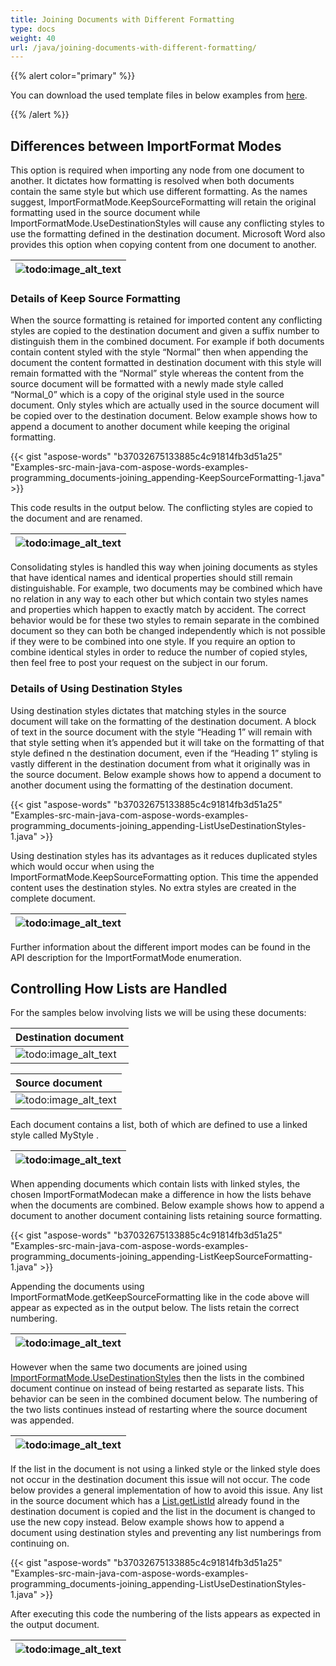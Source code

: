 ```yaml
---
title: Joining Documents with Different Formatting
type: docs
weight: 40
url: /java/joining-documents-with-different-formatting/
---
```


{{% alert color="primary" %}} 

You can download the used template files in below examples from [here](https://github.com/aspose-words/Aspose.Words-for-Java/tree/master/Examples/src/main/resources/com/aspose/words/examples/programming_documents/joining_appending).

{{% /alert %}} 
## **Differences between ImportFormat Modes**
This option is required when importing any node from one document to another. It dictates how formatting is resolved when both documents contain the same style but which use different formatting. As the names suggest, ImportFormatMode.KeepSourceFormatting will retain the original formatting used in the source document while ImportFormatMode.UseDestinationStyles will cause any conflicting styles to use the formatting defined in the destination document. Microsoft Word also provides this option when copying content from one document to another.

|![todo:image_alt_text](http://i.imgur.com/HcG4L06.png)|
| :- |
### **Details of Keep Source Formatting**
When the source formatting is retained for imported content any conflicting styles are copied to the destination document and given a suffix number to distinguish them in the combined document. For example if both documents contain content styled with the style “Normal” then when appending the document the content formatted in destination document with this style will remain formatted with the “Normal” style whereas the content from the source document will be formatted with a newly made style called “Normal_0” which is a copy of the original style used in the source document. Only styles which are actually used in the source document will be copied over to the destination document. Below example shows how to append a document to another document while keeping the original formatting.

{{< gist "aspose-words" "b37032675133885c4c91814fb3d51a25" "Examples-src-main-java-com-aspose-words-examples-programming_documents-joining_appending-KeepSourceFormatting-1.java" >}}

This code results in the output below. The conflicting styles are copied to the document and are renamed.

|![todo:image_alt_text](http://i.imgur.com/mbHsISc.png)|
| :- |
Consolidating styles is handled this way when joining documents as styles that have identical names and identical properties should still remain distinguishable. For example, two documents may be combined which have no relation in any way to each other but which contain two styles names and properties which happen to exactly match by accident. The correct behavior would be for these two styles to remain separate in the combined document so they can both be changed independently which is not possible if they were to be combined into one style. If you require an option to combine identical styles in order to reduce the number of copied styles, then feel free to post your request on the subject in our forum.
### **Details of Using Destination Styles**
Using destination styles dictates that matching styles in the source document will take on the formatting of the destination document. A block of text in the source document with the style “Heading 1” will remain with that style setting when it’s appended but it will take on the formatting of that style defined n the destination document, even if the “Heading 1” styling is vastly different in the destination document from what it originally was in the source document. Below example shows how to append a document to another document using the formatting of the destination document.

{{< gist "aspose-words" "b37032675133885c4c91814fb3d51a25" "Examples-src-main-java-com-aspose-words-examples-programming_documents-joining_appending-ListUseDestinationStyles-1.java" >}}

Using destination styles has its advantages as it reduces duplicated styles which would occur when using the ImportFormatMode.KeepSourceFormatting option. This time the appended content uses the destination styles. No extra styles are created in the complete document.

|![todo:image_alt_text](http://i.imgur.com/mbHsISc.png)|
| :- |
Further information about the different import modes can be found in the API description for the ImportFormatMode enumeration.
## **Controlling How Lists are Handled**
For the samples below involving lists we will be using these documents:

|**Destination document**|
| :- |
|![todo:image_alt_text](http://i.imgur.com/ri3kLxB.png)|


|**Source document**|
| :- |
|![todo:image_alt_text](http://i.imgur.com/DmbitfD.png)|
Each document contains a list, both of which are defined to use a linked style called MyStyle .

|![todo:image_alt_text](http://i.imgur.com/PcdqdAe.png)|
| :- |
When appending documents which contain lists with linked styles, the chosen ImportFormatModecan make a difference in how the lists behave when the documents are combined. Below example shows how to append a document to another document containing lists retaining source formatting.

{{< gist "aspose-words" "b37032675133885c4c91814fb3d51a25" "Examples-src-main-java-com-aspose-words-examples-programming_documents-joining_appending-ListKeepSourceFormatting-1.java" >}}

Appending the documents using ImportFormatMode.getKeepSourceFormatting like in the code above will appear as expected as in the output below. The lists retain the correct numbering.

|![todo:image_alt_text](http://i.imgur.com/4eyb6xD.png)|
| :- |
However when the same two documents are joined using [ImportFormatMode.UseDestinationStyles](http://www.aspose.com/api/java/words/com.aspose.words/constants/ImportFormatMode) then the lists in the combined document continue on instead of being restarted as separate lists. This behavior can be seen in the combined document below. The numbering of the two lists continues instead of restarting where the source document was appended.

|![todo:image_alt_text](http://i.imgur.com/4eyb6xD.png)|
| :- |
If the list in the document is not using a linked style or the linked style does not occur in the destination document this issue will not occur. The code below provides a general implementation of how to avoid this issue. Any list in the source document which has a [List.getListId](http://www.aspose.com/api/java/words/com.aspose.words/classes/list/methods/getListId\(\)/) already found in the destination document is copied and the list in the document is changed to use the new copy instead. Below example shows how to append a document using destination styles and preventing any list numberings from continuing on.

{{< gist "aspose-words" "b37032675133885c4c91814fb3d51a25" "Examples-src-main-java-com-aspose-words-examples-programming_documents-joining_appending-ListUseDestinationStyles-1.java" >}}

After executing this code the numbering of the lists appears as expected in the output document.

|![todo:image_alt_text](http://i.imgur.com/4eyb6xD.png)|
| :- |

